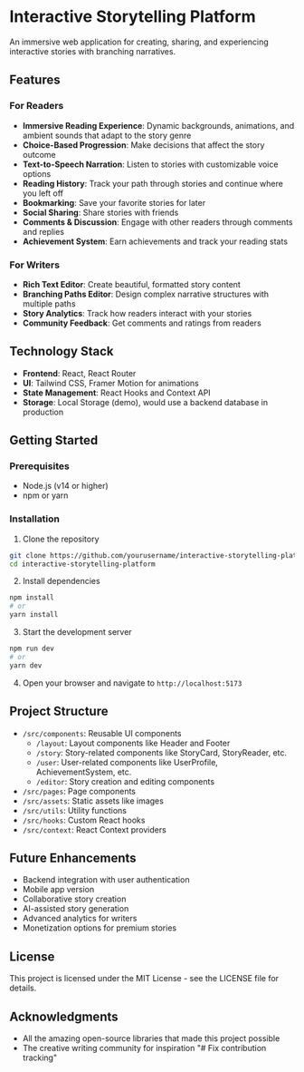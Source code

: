 # Interactive Storytelling Platform

An immersive web application for creating, sharing, and experiencing interactive stories with branching narratives.

## Features

### For Readers
- **Immersive Reading Experience**: Dynamic backgrounds, animations, and ambient sounds that adapt to the story genre
- **Choice-Based Progression**: Make decisions that affect the story outcome
- **Text-to-Speech Narration**: Listen to stories with customizable voice options
- **Reading History**: Track your path through stories and continue where you left off
- **Bookmarking**: Save your favorite stories for later
- **Social Sharing**: Share stories with friends
- **Comments & Discussion**: Engage with other readers through comments and replies
- **Achievement System**: Earn achievements and track your reading stats

### For Writers
- **Rich Text Editor**: Create beautiful, formatted story content
- **Branching Paths Editor**: Design complex narrative structures with multiple paths
- **Story Analytics**: Track how readers interact with your stories
- **Community Feedback**: Get comments and ratings from readers

## Technology Stack

- **Frontend**: React, React Router
- **UI**: Tailwind CSS, Framer Motion for animations
- **State Management**: React Hooks and Context API
- **Storage**: Local Storage (demo), would use a backend database in production

## Getting Started

### Prerequisites
- Node.js (v14 or higher)
- npm or yarn

### Installation

1. Clone the repository
```bash
git clone https://github.com/yourusername/interactive-storytelling-platform.git
cd interactive-storytelling-platform
```

2. Install dependencies
```bash
npm install
# or
yarn install
```

3. Start the development server
```bash
npm run dev
# or
yarn dev
```

4. Open your browser and navigate to `http://localhost:5173`

## Project Structure

- `/src/components`: Reusable UI components
  - `/layout`: Layout components like Header and Footer
  - `/story`: Story-related components like StoryCard, StoryReader, etc.
  - `/user`: User-related components like UserProfile, AchievementSystem, etc.
  - `/editor`: Story creation and editing components
- `/src/pages`: Page components
- `/src/assets`: Static assets like images
- `/src/utils`: Utility functions
- `/src/hooks`: Custom React hooks
- `/src/context`: React Context providers

## Future Enhancements

- Backend integration with user authentication
- Mobile app version
- Collaborative story creation
- AI-assisted story generation
- Advanced analytics for writers
- Monetization options for premium stories

## License

This project is licensed under the MIT License - see the LICENSE file for details.

## Acknowledgments

- All the amazing open-source libraries that made this project possible
- The creative writing community for inspiration
"# Fix contribution tracking" 
